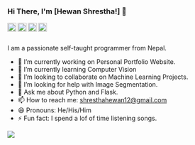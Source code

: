 ### Hi There, I'm [Hewan Shrestha!] 👋
<a href="https://www.facebook.com/hewanshrestha12/">
  <img align="left" width="20px" src="https://cdn.jsdelivr.net/npm/simple-icons@v3/icons/facebook.svg">
</a>
<a href="https://www.instagram.com/hewan_shrestha/">
  <img align="left" width="20px" src="https://cdn.jsdelivr.net/npm/simple-icons@v3/icons/instagram.svg">
</a>
<a href="https://www.linkedin.com/in/hewanshrestha/">
  <img align="left" width="20px" src="https://cdn.jsdelivr.net/npm/simple-icons@v3/icons/linkedin.svg">
</a>
<a href="https://www.twitter.com/hewanshrestha/">
  <img align="left" width="20px" src="https://cdn.jsdelivr.net/npm/simple-icons@v3/icons/twitter.svg">
</a>
<br>
<br>

I am a passionate self-taught programmer from Nepal.
- 🔭 I’m currently working on Personal Portfolio Website. 
- 🌱 I’m currently learning Computer Vision
- 👯 I’m looking to collaborate on Machine Learning Projects.
- 🤔 I’m looking for help with Image Segmentation.
- 💬 Ask me about Python and Flask.
- 📫 How to reach me: shresthahewan12@gmail.com
- 😄 Pronouns: He/His/Him
- ⚡ Fun fact: I spend a lof of time listening songs.


<img src="https://github-readme-stats.vercel.app/api?username=hewanshrestha&&show_icons=true&title_color=ffffff&icon_color=bb2acf&text_color=daf7dc&bg_color=151515"/>
